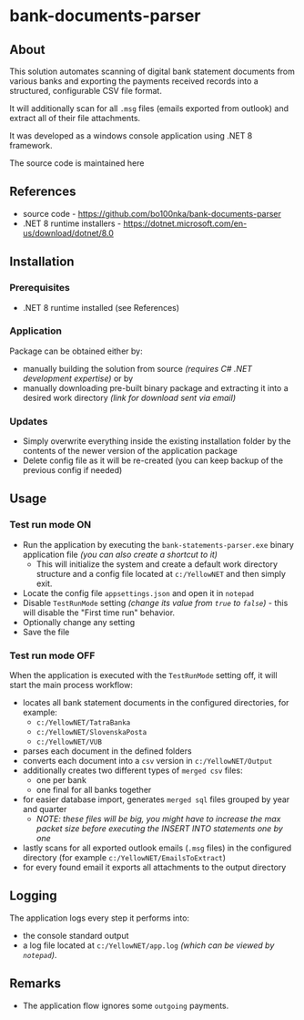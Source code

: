 # bank-documents-parser

## About
This solution automates scanning of digital bank statement documents from various banks and exporting the payments received records into a structured, configurable CSV file format.

It will additionally scan for all `.msg` files (emails exported from outlook) and extract all of their file attachments.

It was developed as a windows console application using .NET 8 framework.

The source code is maintained here

## References
* source code - https://github.com/bo100nka/bank-documents-parser
* .NET 8 runtime installers - https://dotnet.microsoft.com/en-us/download/dotnet/8.0

## Installation

### Prerequisites

* .NET 8 runtime installed (see References)

### Application

Package can be obtained either by:
* manually building the solution from source _(requires C# .NET development expertise)_ or by
* manually downloading pre-built binary package and extracting it into a desired work directory _(link for download sent via email)_

### Updates

* Simply overwrite everything inside the existing installation folder by the contents of the newer version of the application package
* Delete config file as it will be re-created (you can keep backup of the previous config if needed)

## Usage

### Test run mode ON
* Run the application by executing the `bank-statements-parser.exe` binary application file _(you can also create a shortcut to it)_
    * This will initialize the system and create a default work directory structure and a config file located at `c:/YellowNET` and then simply exit.
* Locate the config file `appsettings.json` and open it in `notepad`
* Disable `TestRunMode` setting _(change its value from `true` to `false`)_ - this will disable the "First time run" behavior.
* Optionally change any setting
* Save the file

### Test run mode OFF
When the application is executed with the `TestRunMode` setting off, it will start the main process workflow:
* locates all bank statement documents in the configured directories, for example:
    * `c:/YellowNET/TatraBanka`
    * `c:/YellowNET/SlovenskaPosta`
    * `c:/YellowNET/VUB`
* parses each document in the defined folders
* converts each document into a `csv` version in `c:/YellowNET/Output`
* additionally creates two different types of `merged csv` files:
    * one per bank
    * one final for all banks together
* for easier database import, generates `merged sql` files grouped by year and quarter
    * _NOTE: these files will be big, you might have to increase the max packet size before executing the INSERT INTO statements one by one_
* lastly scans for all exported outlook emails (`.msg` files) in the configured directory (for example `c:/YellowNET/EmailsToExtract`)
* for every found email it exports all attachments to the output directory

## Logging
The application logs every step it performs into:
* the console standard output
* a log file located at `c:/YellowNET/app.log` _(which can be viewed by `notepad`)_.

## Remarks
* The application flow ignores some `outgoing` payments.

